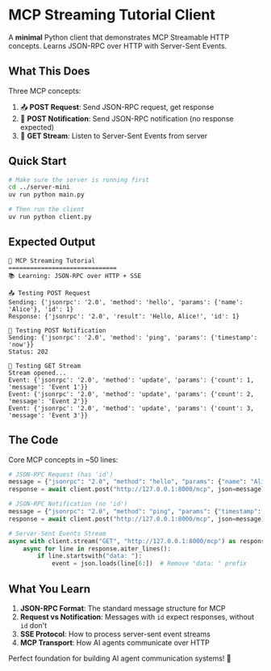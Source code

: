 # MCP Streaming Tutorial Client

A **minimal** Python client that demonstrates MCP Streamable HTTP concepts. Learns JSON-RPC over HTTP with Server-Sent Events.

## What This Does

Three MCP concepts:
1. 📤 **POST Request**: Send JSON-RPC request, get response
2. 📢 **POST Notification**: Send JSON-RPC notification (no response expected)  
3. 📡 **GET Stream**: Listen to Server-Sent Events from server

## Quick Start

```bash
# Make sure the server is running first
cd ../server-mini
uv run python main.py

# Then run the client
uv run python client.py
```

## Expected Output

```
🎯 MCP Streaming Tutorial
==============================
📚 Learning: JSON-RPC over HTTP + SSE

📤 Testing POST Request
Sending: {'jsonrpc': '2.0', 'method': 'hello', 'params': {'name': 'Alice'}, 'id': 1}
Response: {'jsonrpc': '2.0', 'result': 'Hello, Alice!', 'id': 1}

📢 Testing POST Notification
Sending: {'jsonrpc': '2.0', 'method': 'ping', 'params': {'timestamp': 'now'}}
Status: 202

📡 Testing GET Stream
Stream opened...
Event: {'jsonrpc': '2.0', 'method': 'update', 'params': {'count': 1, 'message': 'Event 1'}}
Event: {'jsonrpc': '2.0', 'method': 'update', 'params': {'count': 2, 'message': 'Event 2'}}
Event: {'jsonrpc': '2.0', 'method': 'update', 'params': {'count': 3, 'message': 'Event 3'}}
```

## The Code

Core MCP concepts in ~50 lines:

```python
# JSON-RPC Request (has 'id')
message = {"jsonrpc": "2.0", "method": "hello", "params": {"name": "Alice"}, "id": 1}
response = await client.post("http://127.0.0.1:8000/mcp", json=message)

# JSON-RPC Notification (no 'id')
message = {"jsonrpc": "2.0", "method": "ping", "params": {"timestamp": "now"}}
response = await client.post("http://127.0.0.1:8000/mcp", json=message)

# Server-Sent Events Stream
async with client.stream("GET", "http://127.0.0.1:8000/mcp") as response:
    async for line in response.aiter_lines():
        if line.startswith("data: "):
            event = json.loads(line[6:])  # Remove "data: " prefix
```

## What You Learn

1. **JSON-RPC Format**: The standard message structure for MCP
2. **Request vs Notification**: Messages with `id` expect responses, without `id` don't
3. **SSE Protocol**: How to process server-sent event streams
4. **MCP Transport**: How AI agents communicate over HTTP

Perfect foundation for building AI agent communication systems! 🤖
